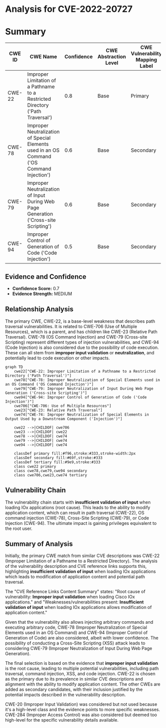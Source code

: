 # Analysis for CVE-2022-20727

# Summary
| CWE ID | CWE Name | Confidence | CWE Abstraction Level | CWE Vulnerability Mapping Label | CWE-Vulnerability Mapping Notes |
|---|---|---|---|---|---|
| CWE-22 | Improper Limitation of a Pathname to a Restricted Directory ('Path Traversal') | 0.8 | Base | Primary | Allowed |
| CWE-78 | Improper Neutralization of Special Elements used in an OS Command ('OS Command Injection') | 0.6 | Base | Secondary | Allowed |
| CWE-79 | Improper Neutralization of Input During Web Page Generation ('Cross-site Scripting') | 0.6 | Base | Secondary | Allowed |
| CWE-94 | Improper Control of Generation of Code ('Code Injection') | 0.5 | Base | Secondary | Allowed-with-Review |

## Evidence and Confidence

*   **Confidence Score:** 0.7
*   **Evidence Strength:** MEDIUM

## Relationship Analysis
The primary CWE, CWE-22, is a base-level weakness that describes path traversal vulnerabilities. It is related to CWE-706 (Use of Multiple Resources), which is a parent, and has children like CWE-23 (Relative Path Traversal). CWE-78 (OS Command Injection) and CWE-79 (Cross-site Scripting) represent different types of injection vulnerabilities, and CWE-94 (Code Injection) is also considered due to the possibility of code execution. These can all stem from **improper input validation** or **neutralization**, and potentially lead to code execution or other impacts.

```mermaid
graph TD
    cwe22["CWE-22: Improper Limitation of a Pathname to a Restricted Directory ('Path Traversal')"]
    cwe78["CWE-78: Improper Neutralization of Special Elements used in an OS Command ('OS Command Injection')"]
    cwe79["CWE-79: Improper Neutralization of Input During Web Page Generation ('Cross-site Scripting')"]
    cwe94["CWE-94: Improper Control of Generation of Code ('Code Injection')"]
    cwe706["CWE-706: Use of Multiple Resources"]
    cwe23["CWE-23: Relative Path Traversal"]
    cwe74["CWE-74: Improper Neutralization of Special Elements in Output Used by a Downstream Component ('Injection')"]

    cwe22 -->|CHILDOF| cwe706
    cwe23 -->|CHILDOF| cwe22
    cwe78 -->|CHILDOF| cwe74
    cwe79 -->|CHILDOF| cwe74
    cwe94 -->|CHILDOF| cwe74

    classDef primary fill:#f96,stroke:#333,stroke-width:2px
    classDef secondary fill:#69f,stroke:#333
    classDef tertiary fill:#9e9,stroke:#333
    class cwe22 primary
    class cwe78,cwe79,cwe94 secondary
    class cwe706,cwe23,cwe74 tertiary
```

## Vulnerability Chain
The vulnerability chain starts with **insufficient validation of input** when loading IOx applications (root cause). This leads to the ability to modify application content, which can result in path traversal (CWE-22), OS command injection (CWE-78), Cross-Site Scripting (CWE-79), or Code Injection (CWE-94). The ultimate impact is gaining privileges equivalent to the root user.

## Summary of Analysis
Initially, the primary CWE match from similar CVE descriptions was CWE-22 (Improper Limitation of a Pathname to a Restricted Directory). The analysis of the vulnerability description and CVE reference links supports this, highlighting **insufficient validation of input** when loading IOx applications which leads to modification of application content and potential path traversal.

The "CVE Reference Links Content Summary" states: "Root cause of vulnerability: **Improper input validation** when loading Cisco IOx applications." and "Weaknesses/vulnerabilities present: **Insufficient validation of input** when loading IOx applications allows modification of application content."

Given that the vulnerability also allows injecting arbitrary commands and executing arbitrary code, CWE-78 (Improper Neutralization of Special Elements used in an OS Command) and CWE-94 (Improper Control of Generation of Code) are also considered, albeit with lower confidence. The possibility of conducting a Cross-Site Scripting (XSS) attack leads to considering CWE-79 (Improper Neutralization of Input During Web Page Generation).

The final selection is based on the evidence that **improper input validation** is the root cause, leading to multiple potential vulnerabilities, including path traversal, command injection, XSS, and code injection. CWE-22 is chosen as the primary due to its prevalence in similar CVE descriptions and alignment with the ability to modify application content. The other CWEs are added as secondary candidates, with their inclusion justified by the potential impacts described in the vulnerability description.

CWE-20 (Improper Input Validation) was considered but not used because it's a high-level class and the evidence points to more specific weaknesses. CWE-284 (Improper Access Control) was also considered but deemed too high-level for the specific vulnerability details available.